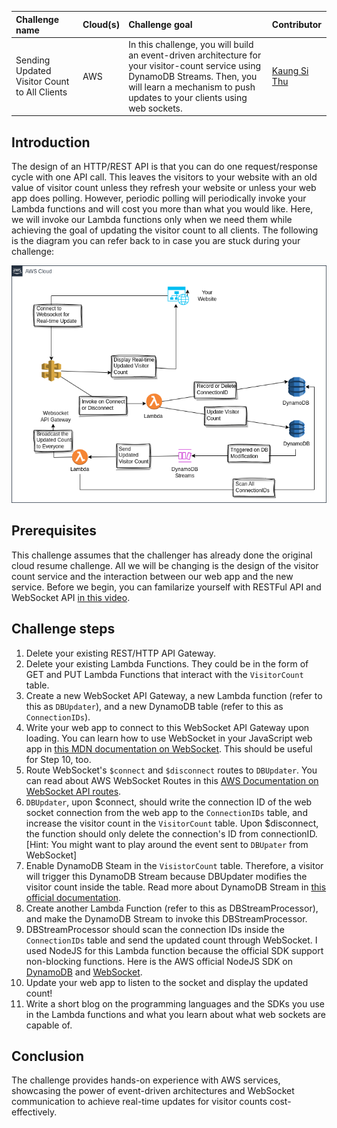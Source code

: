 | Challenge name | Cloud(s) | Challenge goal | Contributor |
| :--- | :--- | :--- | :--- |
| Sending Updated Visitor Count to All Clients | AWS | In this challenge, you will build an event-driven architecture for your visitor-count service using DynamoDB Streams. Then, you will learn a mechanism to push updates to your clients using web sockets. | [Kaung Si Thu](https://www.linkedin.com/in/kaungsithu-kst/) |

## Introduction
The design of an HTTP/REST API is that you can do one request/response cycle with one API call. This leaves the visitors to your website with an old value of visitor count unless they refresh your website or unless your web app does polling. However, periodic polling will periodically invoke your Lambda functions and will cost you more than what you would like. Here, we will invoke our Lambda functions only when we need them while achieving the goal of updating the visitor count to all clients. The following is the diagram you can refer back to in case you are stuck during your challenge:

![Alt text](images/realtime-counter.png)

## Prerequisites
This challenge assumes that the challenger has already done the original cloud resume challenge. All we will be changing is the design of the visitor count service and the interaction between our web app and the new service. Before we begin, you can familarize yourself with RESTFul API and WebSocket API [in this video](https://www.youtube.com/watch?v=4vLxWqE94l4).

## Challenge steps

1. Delete your existing REST/HTTP API Gateway.
2. Delete your existing Lambda Functions. They could be in the form of GET and PUT Lambda Functions that interact with the `VisitorCount` table. 
3. Create a new WebSocket API Gateway, a new Lambda function (refer to this as `DBUpdater`), and a new DynamoDB table (refer to this as `ConnectionIDs`).
4. Write your web app to connect to this WebSocket API Gateway upon loading. You can learn how to use WebSocket in your JavaScript web app in [this MDN documentation on WebSocket](https://developer.mozilla.org/en-US/docs/Web/API/WebSocket). This should be useful for Step 10, too.
5. Route WebSocket's `$connect` and `$disconnect` routes to `DBUpdater`. You can read about AWS WebSocket Routes in this [AWS Documentation on WebSocket API routes](https://docs.aws.amazon.com/apigateway/latest/developerguide/websocket-api-develop-routes.html). 
6. `DBUpdater`, upon $connect, should write the connection ID of the web socket connection from the web app to the `ConnectionIDs` table, and increase the visitor count in the `VisitorCount` table. Upon $disconnect, the function should only delete the connection's ID from connectionID. [Hint: You might want to play around the event sent to `DBUpater` from WebSocket]
7. Enable DynamoDB Steam in the `VisistorCount` table. Therefore, a visitor will trigger this DynamoDB Stream because DBUpdater modifies the visitor count inside the table. Read more about DynamoDB Stream in [this official documentation](https://docs.aws.amazon.com/amazondynamodb/latest/developerguide/Streams.html).
8. Create another Lambda Function (refer to this as DBStreamProcessor), and make the DynamoDB Stream to invoke this DBStreamProcessor.
9. DBStreamProcessor should scan the connection IDs inside the `ConnectionIDs` table and send the updated count through WebSocket. I used NodeJS for this Lambda function because the official SDK support non-blocking functions. Here is the AWS official NodeJS SDK on [DynamoDB](https://docs.aws.amazon.com/AWSJavaScriptSDK/v3/latest/client/dynamodb/command/ScanCommand/) and [WebSocket](https://docs.aws.amazon.com/AWSJavaScriptSDK/v3/latest/client/apigatewaymanagementapi/).
10. Update your web app to listen to the socket and display the updated count!
11. Write a short blog on the programming languages and the SDKs you use in the Lambda functions and what you learn about what web sockets are capable of.

## Conclusion

The challenge provides hands-on experience with AWS services, showcasing the power of event-driven architectures and WebSocket communication to achieve real-time updates for visitor counts cost-effectively.





